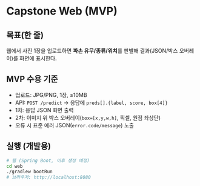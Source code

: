# Capstone Web (MVP)

## 목표(한 줄)
웹에서 사진 1장을 업로드하면 **파손 유무/종류/위치**를 판별해 결과(JSON/박스 오버레이)를 화면에 표시한다.

## MVP 수용 기준
- 업로드: JPG/PNG, 1장, ≤10MB
- API: `POST /predict` → 응답에 `preds[].{label, score, box[4]}`
- 1차: 응답 JSON 화면 출력
- 2차: 이미지 위 박스 오버레이(`box=[x,y,w,h]`, 픽셀, 원점 좌상단)
- 오류 시 표준 에러 JSON(`error.code/message`) 노출

## 실행 (개발용)
```bash
# 웹 (Spring Boot, 이후 생성 예정)
cd web
./gradlew bootRun
# 브라우저: http://localhost:8080
